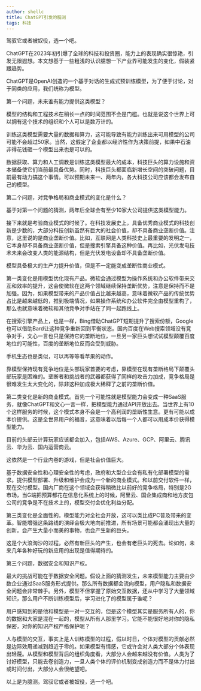 ```yaml
---
author: shellc
title: ChatGPT引发的臆测
tags: 科技
---
```


驾驭它或者被奴役，选一个吧。

<!--more-->

ChatGPT在2023年初引爆了全球的科技和投资圈，能力上的表现确实很惊艳，引发无限遐想。本文想基于一些粗浅的认识臆想一下产业界可能发生的变化，假装紧跟趋势。

ChatGPT是OpenAI创造的一个基于对话的生成式预训练模型，为了便于讨论，对于同类的应用，我们统称为模型。

第一个问题，未来谁有能力提供这类模型？

模型的结构和工程技术在稍长一点的时间范围不会是门槛。也就是说这个世界上可以拥有这个技术的组织和个人可以是数万计的。

训练这类模型需要大量的数据和算力，这可能导致有能力训练出来可用模型的公司可能不会超过50家。当然，这假定了企业都以经济性作为决策前提，如果中石油非得花钱砸一个模型出来也是可以的。

数据获取、算力和人工调教是训练这类模型最大的成本，科技巨头的算力设施和资本储备使它们当前最具备优势。同时，科技巨头都面临新增长空间的突破问题，目前最有动力搞这个事情。可以预期未来一、两年内，各大科技公司应该都会发布自己的模型。

第二个问题，对竞争格局和商业模式的变化是什么？

基于对第一个问题的猜测，两年后全球会有至少10家大公司提供这类模型能力。

接下来就是考验商业模式的时候了。在科技发展史上，具备优秀商业模式的科技创新是少数的，大部分科技创新虽然有巨大的社会价值，却不具备商业垄断价值。注意，这里说的是商业垄断价值。比如，互联网是人类科技史上最重要的发明之一，它本身却不具备商业垄断价值，但是搜索引擎具备这种价值。再比如，光伏发电技术未来会改变人类的能源结构，但是光伏发电设备却不具备垄断价值。

模型具备极大的生产力提升价值，但是不一定能变成垄断性商业模式。

第一类变化是用模型优化现有产品。微软会通过模型为操作系统和办公软件带来交互和效率的提升，这会使微软在这两个领域继续保持垄断优势，注意是保持而不是加强。因为，如果模型带来的产品价值占比越来越高，意味着微软产品的传统优势占比是越来越低的，推到极端情况，如果操作系统和办公软件完全由模型重构了，那么也就意味着微软和其他竞争对手站在了同一起跑线上。

在搜索引擎产品上，也是一样，Bing借助ChatGPT短期提升了搜索份额，Google也可以借助Bard让这种竞争重新回到平衡状态。国内百度在Web搜索领域没有竞争对手，文心一言也只是保持它的垄断地位，一旦另一家巨头想试试模型颠覆百度地位的可能性，百度的垄断地位反而会受到威胁。

手机生态也是类似，可以再等等看苹果的动作。

靠模型保持现有竞争地位是头部玩家首要的考虑，靠模型在现有垄断格局下颠覆头部玩家是困难的。垄断者和挑战者的武器都获得了同样的攻击力加成，竞争格局是很难发生太大变化的，除非这种加成极大稀释了之前的垄断价值。

第二类变化是新的商业模式。首先一个可能性就是模型能力会变成一种SaaS服务，就像ChatGPT和文心一言一样，把模型能力通过API开放出去。当世界上有10个这样服务的时候，这个模式本身不会是一个高利润的垄断性生意。更有可能以成本价提供。这是全世界用户的福音，这意味着以后每一个人都可以用成本价获得模型能力。

目前的头部云计算玩家应该都会加入，包括AWS、Azure、GCP、阿里云、腾讯云、华为云、国内运营商云。

这依然是一个行业内卷的游戏，但是社会价值巨大。

基于数据安全性和心理安全性的考虑，政府和大型企业会有私有化部署模型的需求。提供模型部署、升级和维护会成为一个新的商业模式。和以前交付软件一样，现在交付模型。国内厂商在这个领域会获得稍微比以前好的竞争格局，特别是2G市场，当G端把预算都花在信息化系统上的时候，阿里云、国企集成商和地方皮包公司的竞争是不在技术上的，模型交付会优化利益分配。

第三类变化是全面性的。模型能力对全社会开放，这可以类比成PC普及带来的变革。智能增强这条路线的演绎会极大地向前推进，所有场景可能都会涌现出大量的创新。会产生大量小而美的事物，也会产生新的巨头。

这是个大浪淘沙的过程，必然有新巨头的产生，也会有老巨头的死去。论如何，未来几年各种好玩的新应用的出现是值得期待的。

第三个问题，数据安全和知识产权。

最大的挑战可能在于数据安全问题。假设上面的猜测发生，未来模型能力主要由少数企业通过SaaS服务形式提供。那么所有数据都会流向模型，用户隐私和数据安全问题会非常棘手。另外，模型不但掌握了原始交互数据，还从中学习了大量领域知识，那么用户不断训练模型后，学习进化了的模型属于谁呢？

用户感知到的是他和模型是一对一交互的，但是这个模型其实是服务所有人的，你的数据和大家是混在一起的，模型从所有人那里学习。它能不能很好地对你的隐私保密，对你的知识产权严格保护呢？

人与模型的交互，事实上是人训练模型的过程，假以时日，个体对模型的贡献必然是边际效用递减到趋近于零的。如果模型有情感，它或许会对人类大部分个体表现出轻蔑。从模型和模型背后的组织角度看，大部分人会越来越没有价值。人类为了讨好模型，只能去卷创造力，一旦人类个体的评价机制变成创造力而不是体力付出或时间付出，大部分人会很绝望吧。

以上是为臆测。驾驭它或者被奴役，选一个吧。









